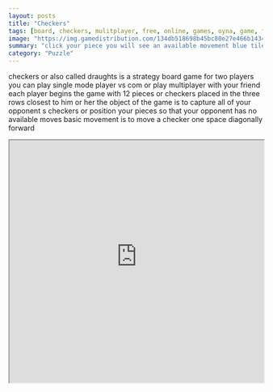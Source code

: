 ```yaml
---
layout: posts
title: "Checkers"
tags: [board, checkers, mulitplayer, free, online, games, oyna, game, free, games, play, play, games]
image: "https://img.gamedistribution.com/134db518698b45bc80e27e466b14345b-512x384.jpeg"
summary: "click your piece you will see an available movement blue tile click on blue tile then your piece will move to target  free online games oyna game free games play play games"
category: "Puzzle"
---
```


checkers or also called draughts is a strategy board game for two players you can play single mode player vs com or play multiplayer with your friend each player begins the game with 12 pieces or checkers placed in the three rows closest to him or her the object of the game is to capture all of your opponent s checkers or position your pieces so that your opponent has no available moves basic movement is to move a checker one space diagonally forward

<iframe width="100%" height="480px;" src="https://html5.gamedistribution.com/134db518698b45bc80e27e466b14345b/"></iframe>